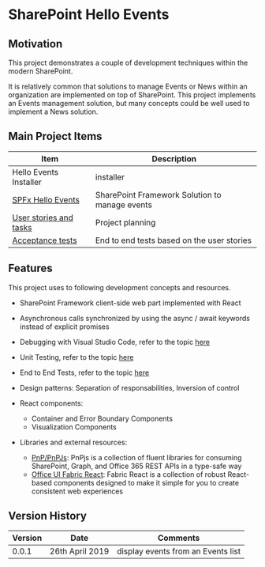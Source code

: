﻿# SharePoint Hello Events

## Motivation

This project demonstrates a couple of development techniques within the modern SharePoint.

It is relatively common that solutions to manage Events or News within an organization are implemented on top of SharePoint. This project implements an Events management solution, but many concepts could be well used to implement a News solution.

## Main Project Items

Item|Description
----|-----------
Hello Events Installer | installer
[SPFx Hello Events](./spfx-hello-events) | SharePoint Framework Solution to manage events
[User stories and tasks](https://github.com/leberns/sp-hello-events/projects) | Project planning
[Acceptance tests](https://github.com/leberns/sp-hello-events/tree/master/acceptance-tests) | End to end tests based on the user stories

## Features

This project uses to following development concepts and resources.

- SharePoint Framework client-side web part implemented with React
- Asynchronous calls synchronized by using the async / await keywords instead of explicit promises
- Debugging with Visual Studio Code, refer to the topic [here](https://github.com/leberns/sp-hello-events/wiki/Debugging-a-SPFx-Project-with-Visual-Studio-Code)
- Unit Testing, refer to the topic [here](https://github.com/leberns/sp-hello-events/wiki/Jest-Testing-a-SPFx-Project)
- End to End Tests, refer to the topic [here](https://github.com/leberns/sp-hello-events/wiki/Robot-Framework-for-End-to-End-Tests-on-SharePoint-Framework)
- Design patterns: Separation of responsabilities, Inversion of control
- React components:
    - Container and Error Boundary Components
    - Visualization Components

- Libraries and external resources:
  - [PnP/PnPJs](https://pnp.github.io/pnpjs/): PnPjs is a collection of fluent libraries for consuming SharePoint, Graph, and Office 365 REST APIs in a type-safe way  
  - [Office UI Fabric React](https://github.com/OfficeDev/office-ui-fabric-react): Fabric React is a collection of robust React-based components designed to make it simple for you to create consistent web experiences

## Version History

Version|Date|Comments
-------|----|--------
0.0.1 | 26th April 2019 | display events from an Events list
